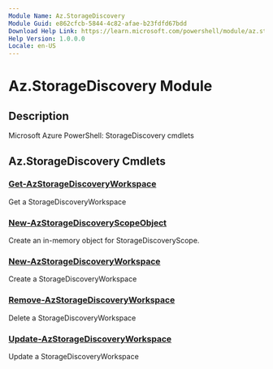 ```yaml
---
Module Name: Az.StorageDiscovery
Module Guid: e862cfcb-5844-4c82-afae-b23fdfd67bdd
Download Help Link: https://learn.microsoft.com/powershell/module/az.storagediscovery
Help Version: 1.0.0.0
Locale: en-US
---
```


# Az.StorageDiscovery Module
## Description
Microsoft Azure PowerShell: StorageDiscovery cmdlets

## Az.StorageDiscovery Cmdlets
### [Get-AzStorageDiscoveryWorkspace](Get-AzStorageDiscoveryWorkspace.md)
Get a StorageDiscoveryWorkspace

### [New-AzStorageDiscoveryScopeObject](New-AzStorageDiscoveryScopeObject.md)
Create an in-memory object for StorageDiscoveryScope.

### [New-AzStorageDiscoveryWorkspace](New-AzStorageDiscoveryWorkspace.md)
Create a StorageDiscoveryWorkspace

### [Remove-AzStorageDiscoveryWorkspace](Remove-AzStorageDiscoveryWorkspace.md)
Delete a StorageDiscoveryWorkspace

### [Update-AzStorageDiscoveryWorkspace](Update-AzStorageDiscoveryWorkspace.md)
Update a StorageDiscoveryWorkspace

